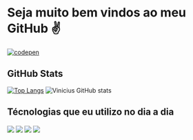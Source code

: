 # Seja muito bem vindos ao meu GitHub ✌️

[![codepen](https://img.shields.io/badge/Codepen-000000?style=for-the-badge&logo=codepen&logoColor=white)](https://codepen.io/vini259)

## GitHub Stats
[![Top Langs](https://github-readme-stats.vercel.app/api/top-langs/?username=ViniciusMacielCoppa&langs_count=8)](https://github.com/anuraghazra/github-readme-stats)
![Vinicius GitHub stats](https://github-readme-stats.vercel.app/api?username=ViniciusMacielCoppa&show_icons=true&)

<h2>Técnologias que eu utilizo no dia a dia</h2>

<div style="display: inline_block">
    <img align="center" src="https://img.shields.io/badge/HTML5-E34F26?style=for-the-badge&logo=html5&logoColor=white">
    <img align="center" src="https://img.shields.io/badge/CSS3-1572B6?style=for-the-badge&logo=css3&logoColor=white">
    <img align="center" src="https://img.shields.io/badge/JavaScript-F7DF1E?style=for-the-badge&logo=javascript&logoColor=black">
    <img align="center" src="https://img.shields.io/badge/MySQL-00000F?style=for-the-badge&logo=mysql&logoColor=white">
</div>
